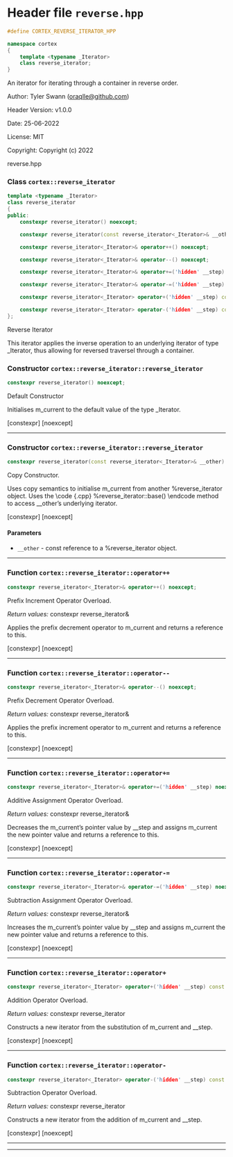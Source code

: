 # Header file `reverse.hpp`

``` cpp
#define CORTEX_REVERSE_ITERATOR_HPP

namespace cortex
{
    template <typename _Iterator>
    class reverse_iterator;
}
```

An iterator for iterating through a container in reverse order.

Author: Tyler Swann (oraqlle@github.com)

Header Version: v1.0.0

Date: 25-06-2022

License: MIT

Copyright: Copyright (c) 2022

reverse.hpp

### Class `cortex::reverse_iterator`

``` cpp
template <typename _Iterator>
class reverse_iterator
{
public:
    constexpr reverse_iterator() noexcept;

    constexpr reverse_iterator(const reverse_iterator<_Iterator>& __other) noexcept;

    constexpr reverse_iterator<_Iterator>& operator++() noexcept;

    constexpr reverse_iterator<_Iterator>& operator--() noexcept;

    constexpr reverse_iterator<_Iterator>& operator+=('hidden' __step) noexcept;

    constexpr reverse_iterator<_Iterator>& operator-=('hidden' __step) noexcept;

    constexpr reverse_iterator<_Iterator> operator+('hidden' __step) const noexcept;

    constexpr reverse_iterator<_Iterator> operator-('hidden' __step) const noexcept;
};
```

Reverse Iterator

This iterator applies the inverse operation to an underlying iterator of type \_Iterator, thus allowing for reversed traversel through a container.

### Constructor `cortex::reverse_iterator::reverse_iterator`

``` cpp
constexpr reverse_iterator() noexcept;
```

Default Constructor

Initialises m\_current to the default value of the type \_Iterator.

\[constexpr\] \[noexcept\]

-----

### Constructor `cortex::reverse_iterator::reverse_iterator`

``` cpp
constexpr reverse_iterator(const reverse_iterator<_Iterator>& __other) noexcept;
```

Copy Constructor.

Uses copy semantics to initialise m\_current from another %reverse\_iterator object. Uses the \\code {.cpp} %reverse\_iterator::base() \\endcode method to access \_\_other’s underlying iterator.

\[constexpr\] \[noexcept\]

#### Parameters

  - `__other` - const reference to a %reverse\_iterator object.

-----

### Function `cortex::reverse_iterator::operator++`

``` cpp
constexpr reverse_iterator<_Iterator>& operator++() noexcept;
```

Prefix Increment Operator Overload.

*Return values:* constexpr reverse\_iterator&

Applies the prefix decrement operator to m\_current and returns a reference to this.

\[constexpr\] \[noexcept\]

-----

### Function `cortex::reverse_iterator::operator--`

``` cpp
constexpr reverse_iterator<_Iterator>& operator--() noexcept;
```

Prefix Decrement Operator Overload.

*Return values:* constexpr reverse\_iterator&

Applies the prefix increment operator to m\_current and returns a reference to this.

\[constexpr\] \[noexcept\]

-----

### Function `cortex::reverse_iterator::operator+=`

``` cpp
constexpr reverse_iterator<_Iterator>& operator+=('hidden' __step) noexcept;
```

Additive Assignment Operator Overload.

*Return values:* constexpr reverse\_iterator&

Decreases the m\_current’s pointer value by \_\_step and assigns m\_current the new pointer value and returns a reference to this.

\[constexpr\] \[noexcept\]

-----

### Function `cortex::reverse_iterator::operator-=`

``` cpp
constexpr reverse_iterator<_Iterator>& operator-=('hidden' __step) noexcept;
```

Subtraction Assignment Operator Overload.

*Return values:* constexpr reverse\_iterator&

Increases the m\_current’s pointer value by \_\_step and assigns m\_current the new pointer value and returns a reference to this.

\[constexpr\] \[noexcept\]

-----

### Function `cortex::reverse_iterator::operator+`

``` cpp
constexpr reverse_iterator<_Iterator> operator+('hidden' __step) const noexcept;
```

Addition Operator Overload.

*Return values:* constexpr reverse\_iterator

Constructs a new iterator from the substitution of m\_current and \_\_step.

\[constexpr\] \[noexcept\]

-----

### Function `cortex::reverse_iterator::operator-`

``` cpp
constexpr reverse_iterator<_Iterator> operator-('hidden' __step) const noexcept;
```

Subtraction Operator Overload.

*Return values:* constexpr reverse\_iterator

Constructs a new iterator from the addition of m\_current and \_\_step.

\[constexpr\] \[noexcept\]

-----

-----
